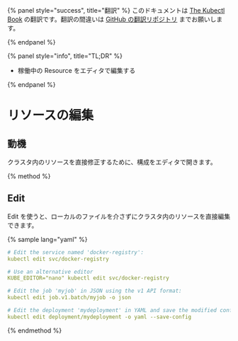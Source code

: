 {% panel style="success", title="翻訳" %}
このドキュメントは [The Kubectl Book](https://kubectl.docs.kubernetes.io/) の翻訳です。翻訳の間違いは [GitHub の翻訳リポジトリ](https://github.com/FujiHaruka/kubectl-book-ja/issues) までお願いします。

{% endpanel %}

{% panel style="info", title="TL;DR" %}

- 稼働中の Resource をエディタで編集する

{% endpanel %}

# リソースの編集

## 動機

クラスタ内のリソースを直接修正するために、構成をエディタで開きます。

{% method %}

## Edit

Edit を使うと、ローカルのファイルを介さずにクラスタ内のリソースを直接編集できます。

{% sample lang="yaml" %}

```yaml
# Edit the service named 'docker-registry':
kubectl edit svc/docker-registry
```

```yaml
# Use an alternative editor
KUBE_EDITOR="nano" kubectl edit svc/docker-registry
```

```yaml
# Edit the job 'myjob' in JSON using the v1 API format:
kubectl edit job.v1.batch/myjob -o json
```

```yaml
# Edit the deployment 'mydeployment' in YAML and save the modified config in its annotation:
kubectl edit deployment/mydeployment -o yaml --save-config
```

{% endmethod %}
